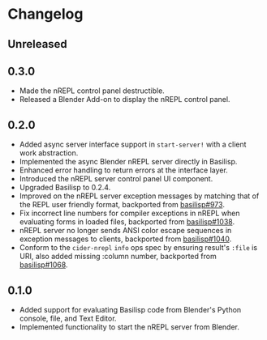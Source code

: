# Changelog

## Unreleased

## 0.3.0

- Made the nREPL control panel destructible.
- Released a Blender Add-on to display the nREPL control panel.

## 0.2.0

- Added async server interface support in `start-server!` with a client work abstraction.
- Implemented the async Blender nREPL server directly in Basilisp.
- Enhanced error handling to return errors at the interface layer.
- Introduced the nREPL server control panel UI component.
- Upgraded Basilisp to 0.2.4.
- Improved on the nREPL server exception messages by matching that of the REPL user friendly format, backported from [basilisp#973](https://github.com/basilisp-lang/basilisp/pull/973).
- Fix incorrect line numbers for compiler exceptions in nREPL when evaluating forms in loaded files, backported from [basilisp#1038](https://github.com/basilisp-lang/basilisp/pull/1038).
- nREPL server no longer sends ANSI color escape sequences in exception messages to clients, backported from [basilisp#1040](https://github.com/basilisp-lang/basilisp/pull/1040).
- Conform to the `cider-nrepl` `info` ops spec by ensuring result's `:file` is URI, also added missing :column number, backported from [basilisp#1068](https://github.com/basilisp-lang/basilisp/pull/1068).

## 0.1.0

- Added support for evaluating Basilisp code from Blender's Python console, file, and Text Editor.
- Implemented functionality to start the nREPL server from Blender.


